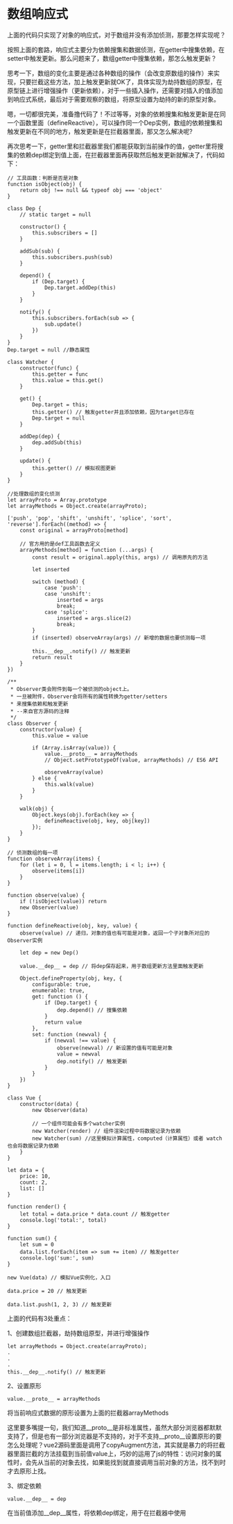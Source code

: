 # 数组响应式

上面的代码只实现了对象的响应式，对于数组并没有添加侦测，那要怎样实现呢？


按照上面的套路，响应式主要分为依赖搜集和数据侦测，在getter中搜集依赖，在setter中触发更新。那么问题来了，数组getter中搜集依赖，那怎么触发更新？


思考一下，数组的变化主要是通过各种数组的操作（会改变原数组的操作）来实现，只要拦截这些方法，加上触发更新就OK了，具体实现为劫持数组的原型，在原型链上进行增强操作（更新依赖），对于一些插入操作，还需要对插入的值添加到响应式系统，最后对于需要观察的数组，将原型设置为劫持的新的原型对象。


嗯，一切都很完美，准备撸代码了！不过等等，对象的依赖搜集和触发更新是在同一个函数里面（defineReactive），可以操作同一个Dep实例，数组的依赖搜集和触发更新在不同的地方，触发更新是在拦截器里面，那又怎么解决呢?

再次思考一下，getter里和拦截器里我们都能获取到当前操作的值，getter里将搜集的依赖dep绑定到值上面，在拦截器里面再获取然后触发更新就解决了，代码如下：

```
// 工具函数：判断是否是对象
function isObject(obj) {
    return obj !== null && typeof obj === 'object'
}

class Dep {
    // static target = null

    constructor() {
        this.subscribers = []
    }

    addSub(sub) {
        this.subscribers.push(sub)
    }

    depend() {
        if (Dep.target) {
            Dep.target.addDep(this)
        }
    }

    notify() {
        this.subscribers.forEach(sub => {
            sub.update()
        })
    }
}
Dep.target = null //静态属性

class Watcher {
    constructor(func) {
        this.getter = func
        this.value = this.get()
    }

    get() {
        Dep.target = this;
        this.getter() // 触发getter并且添加依赖，因为target已存在
        Dep.target = null
    }

    addDep(dep) {
        dep.addSub(this)
    }

    update() {
        this.getter() // 模拟视图更新
    }
}

//处理数组的变化侦测
let arrayProto = Array.prototype
let arrayMethods = Object.create(arrayProto);

['push', 'pop', 'shift', 'unshift', 'splice', 'sort', 'reverse'].forEach((method) => {
    const original = arrayProto[method]

    // 官方用的是def工具函数去定义
    arrayMethods[method] = function (...args) {
        const result = original.apply(this, args) // 调用原先的方法

        let inserted

        switch (method) {
            case 'push':
            case 'unshift':
                inserted = args
                break;
            case 'splice':
                inserted = args.slice(2)
                break;
        }
        if (inserted) observeArray(args) // 新增的数据也要侦测每一项

        this.__dep__.notify() // 触发更新
        return result
    }
})

/**
 * Observer类会附件到每一个被侦测的object上。
 * 一旦被附件，Observer会将所有的属性转换为getter/setters
 * 来搜集依赖和触发更新
 * --来自官方源码的注释
 */
class Observer {
    constructor(value) {
        this.value = value

        if (Array.isArray(value)) {
            value.__proto__ = arrayMethods
            // Object.setPrototypeOf(value, arrayMethods) // ES6 API

            observeArray(value)
        } else {
            this.walk(value)
        }
    }

    walk(obj) {
        Object.keys(obj).forEach(key => {
            defineReactive(obj, key, obj[key])
        });
    }
}

// 侦测数组的每一项
function observeArray(items) {
    for (let i = 0, l = items.length; i < l; i++) {
        observe(items[i])
    }
}

function observe(value) {
    if (!isObject(value)) return
    new Observer(value)
}

function defineReactive(obj, key, value) {
    observe(value) // 递归，对象的值也有可能是对象，返回一个子对象所对应的Observer实例

    let dep = new Dep()

    value.__dep__ = dep // 将dep保存起来，用于数组更新方法里面触发更新

    Object.defineProperty(obj, key, {
        configurable: true,
        enumerable: true,
        get: function () {
            if (Dep.target) {
                dep.depend() // 搜集依赖
            }
            return value
        },
        set: function (newval) {
            if (newval !== value) {
                observe(newval) // 新设置的值有可能是对象
                value = newval
                dep.notify() // 触发更新
            }
        }
    })
}

class Vue {
    constructor(data) {
        new Observer(data)

        // 一个组件可能会有多个watcher实例
        new Watcher(render) // 组件渲染过程中将数据记录为依赖
        new Watcher(sum) //这里模拟计算属性，computed（计算属性）或者 watch 也会将数据记录为依赖
    }
}

let data = {
    price: 10,
    count: 2,
    list: []
}

function render() {
    let total = data.price * data.count // 触发getter
    console.log('total:', total)
}

function sum() {
    let sum = 0
    data.list.forEach(item => sum += item) // 触发getter
    console.log('sum:', sum)
}

new Vue(data) // 模拟Vue实例化，入口

data.price = 20 // 触发更新

data.list.push(1, 2, 3) // 触发更新

```
上面的代码有3处重点：


1、创建数组拦截器，劫持数组原型，并进行增强操作

```
let arrayMethods = Object.create(arrayProto);
.
.
.
this.__dep__.notify() // 触发更新

```



2、设置原形
```
value.__proto__ = arrayMethods
```
将当前响应式数据的原形设置为上面的拦截器arrayMethods

这里要多嘴提一句，我们知道__proto__是非标准属性，虽然大部分浏览器都默默支持了，但是也有一部分浏览器是不支持的，对于不支持__proto__设置原形的要怎么处理呢？vue2源码里面是调用了copyAugment方法，其实就是暴力的将拦截器里面拦截的方法挂载到当前值value上，巧妙的运用了js的特性：访问对象的属性时，会先从当前的对象去找，如果能找到就直接调用当前对象的方法，找不到时才去原形上找。


3、绑定依赖
```
value.__dep__ = dep
```
在当前值添加__dep__属性，将依赖dep绑定，用于在拦截器中使用